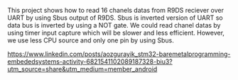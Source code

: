 
This project shows how to read 16 chanels datas from R9DS reciever over UART by using Sbus output of R9DS. Sbus is inverted version of UART so data bus is inverted 
by using a NOT gate. We could read chanel datas by using timer input capture which will be slower and less efficient. However, we use less CPU source and only one pin
by using Sbus.

https://www.linkedin.com/posts/aozgurayik_stm32-baremetalprogramming-embededsystems-activity-6821541102089187328-biu3?utm_source=share&utm_medium=member_android
